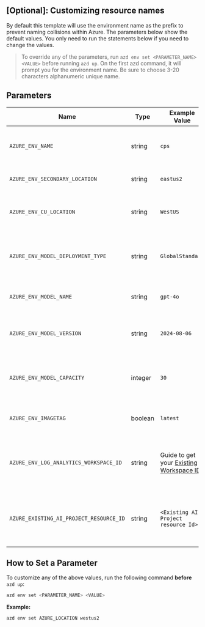 ## [Optional]: Customizing resource names 

By default this template will use the environment name as the prefix to prevent naming collisions within Azure. The parameters below show the default values. You only need to run the statements below if you need to change the values. 


> To override any of the parameters, run `azd env set <PARAMETER_NAME> <VALUE>` before running `azd up`. On the first azd command, it will prompt you for the environment name. Be sure to choose 3-20 characters alphanumeric unique name. 

## Parameters

| Name                                   | Type    | Example Value               | Purpose                                                                               |
| -------------------------------------- | ------- | --------------------------- | ------------------------------------------------------------------------------------- |
| `AZURE_ENV_NAME`                       | string  | `cps`                     | Sets the environment name prefix for all Azure resources.                             |
| `AZURE_ENV_SECONDARY_LOCATION`         | string  | `eastus2`                 | Specifies a secondary Azure region.                                                   |
| `AZURE_ENV_CU_LOCATION`                | string  | `WestUS`                  | Sets the location for the Azure Content Understanding service.                        |
| `AZURE_ENV_MODEL_DEPLOYMENT_TYPE`      | string  | `GlobalStandard`          | Defines the model deployment type (allowed values: `Standard`, `GlobalStandard`).     |
| `AZURE_ENV_MODEL_NAME`                 | string  | `gpt-4o`                  | Specifies the GPT model name (allowed values: `gpt-4o`).       
| `AZURE_ENV_MODEL_VERSION`                 | string  | `2024-08-06`                  | Specifies the GPT model version (allowed values: `2024-08-06`).                       |
| `AZURE_ENV_MODEL_CAPACITY`             | integer | `30`                        | Sets the model capacity (choose based on your subscription's available GPT capacity). |
| `AZURE_ENV_IMAGETAG`                      | boolean | `latest`                     | Set the Image tag Like (allowed values: latest, dev, hotfix)                       |
| `AZURE_ENV_LOG_ANALYTICS_WORKSPACE_ID` | string  | Guide to get your [Existing Workspace ID](/docs/re-use-log-analytics.md) | Reuses an existing Log Analytics Workspace instead of provisioning a new one.         |
| `AZURE_EXISTING_AI_PROJECT_RESOURCE_ID`    | string  | `<Existing AI Project resource Id>`            | Reuses an existing AIFoundry and AIFoundryProject instead of creating a new one.  |

## How to Set a Parameter

To customize any of the above values, run the following command **before** `azd up`:

```bash
azd env set <PARAMETER_NAME> <VALUE>
```

**Example:**

```bash
azd env set AZURE_LOCATION westus2
```

